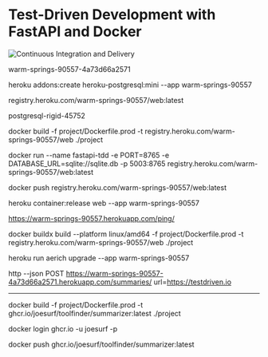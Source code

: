 # Test-Driven Development with FastAPI and Docker

![Continuous Integration and Delivery](https://github.com/joesurf/fastapi-tdd-docker/workflows/Continuous%20Integration%20and%20Delivery/badge.svg?branch=main)


warm-springs-90557-4a73d66a2571

heroku addons:create heroku-postgresql:mini --app warm-springs-90557

registry.heroku.com/warm-springs-90557/web:latest

postgresql-rigid-45752

docker build -f project/Dockerfile.prod -t registry.heroku.com/warm-springs-90557/web ./project


docker run --name fastapi-tdd -e PORT=8765 -e DATABASE_URL=sqlite://sqlite.db -p 5003:8765 registry.heroku.com/warm-springs-90557/web:latest

docker push registry.heroku.com/warm-springs-90557/web:latest


heroku container:release web --app warm-springs-90557

https://warm-springs-90557.herokuapp.com/ping/



docker buildx build --platform linux/amd64 -f project/Dockerfile.prod -t registry.heroku.com/warm-springs-90557/web ./project


heroku run aerich upgrade --app warm-springs-90557


http --json POST https://warm-springs-90557-4a73d66a2571.herokuapp.com/summaries/ url=https://testdriven.io



--------------------


docker build -f project/Dockerfile.prod -t ghcr.io/joesurf/toolfinder/summarizer:latest ./project


docker login ghcr.io -u joesurf -p <TOKEN>


docker push ghcr.io/joesurf/toolfinder/summarizer:latest